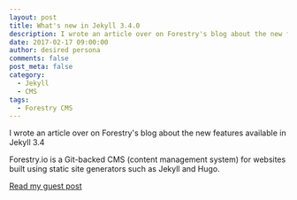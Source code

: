 ```yaml
---
layout: post
title: What's new in Jekyll 3.4.0
description: I wrote an article over on Forestry's blog about the new features available in Jekyll 3.4.0
date: 2017-02-17 09:00:00
author: desired persona
comments: false
post_meta: false
category: 
  - Jekyll
  - CMS
tags: 
  - Forestry CMS
---
```


I wrote an article over on Forestry's blog about the new features available in Jekyll 3.4

Forestry.io is a Git-backed CMS (content management system) for websites built using static site generators such as Jekyll and Hugo.

[Read my guest post](https://forestry.io/blog/post/what-s-new-in-jekyll-3-4-0/)
